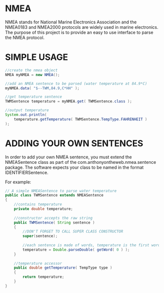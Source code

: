 NMEA
====

NMEA stands for National Marine Electronics Association and the NMEA0183 and NMEA2000 protocols are widely used in marine electronics. The purpose of this project is to provide an easy to use interface to parse the NMEA protocol.

SIMPLE USAGE
===
```java
//create the nmea object
NMEA myNMEA = new NMEA();

//add an NMEA sentence to be parsed (water temperature at 84.9*C)
myNMEA.data( "$--TWM,84.9,C*HH" );

//get temperature sentence
TWMSentence temperature = myNMEA.get( TWMSentence.class );

//output temperature
System.out.println(
	temperature.getTemperature( TWMSentence.TempType.FAHRENHEIT )
);

```

ADDING YOUR OWN SENTENCES
===

In order to add your own NMEA sentence, you must extend the NMEASentence class as part of the com.anthonyontheweb.nmea.sentence package. The software expects your class to be named in the format IDENTIFIERSentence.

For example:
```java
// A simple NMEASentence to parse water temperature
public class TWMSentence extends NMEASentence
{
	//contains temperature
	private double temperature;
	
	//constructor accepts the raw string
	public TWMSentence( String sentence )
	{
		//DON'T FORGET TO CALL SUPER CLASS CONSTRUCTOR
		super(sentence);
		
		//each sentence is made of words, temperature is the first word!
		temperature = Double.parseDouble( getWord( 0 ) );
	}
	
	//temperature accessor
	public double getTemperature( TempType type )
	{
		return temperature;
	}
}
```